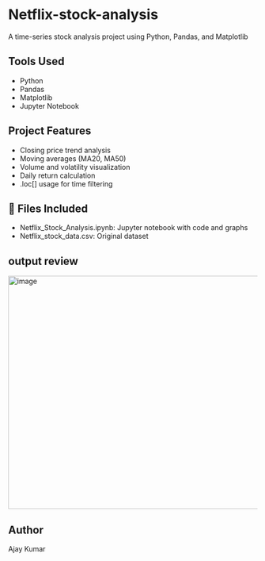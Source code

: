 # Netflix-stock-analysis
A time-series stock analysis project using Python, Pandas, and Matplotlib

##  Tools Used
- Python
- Pandas
- Matplotlib
- Jupyter Notebook

##  Project Features
- Closing price trend analysis
- Moving averages (MA20, MA50)
- Volume and volatility visualization
- Daily return calculation
- .loc[]  usage for time filtering

## 📁 Files Included
- Netflix_Stock_Analysis.ipynb: Jupyter notebook with code and graphs
- Netflix_stock_data.csv: Original dataset
 
 ## output review
 <img width="630" height="470" alt="image" src="https://github.com/user-attachments/assets/65482d5e-b58b-42e9-a167-a1a3ac590851" />

## Author
Ajay Kumar 
